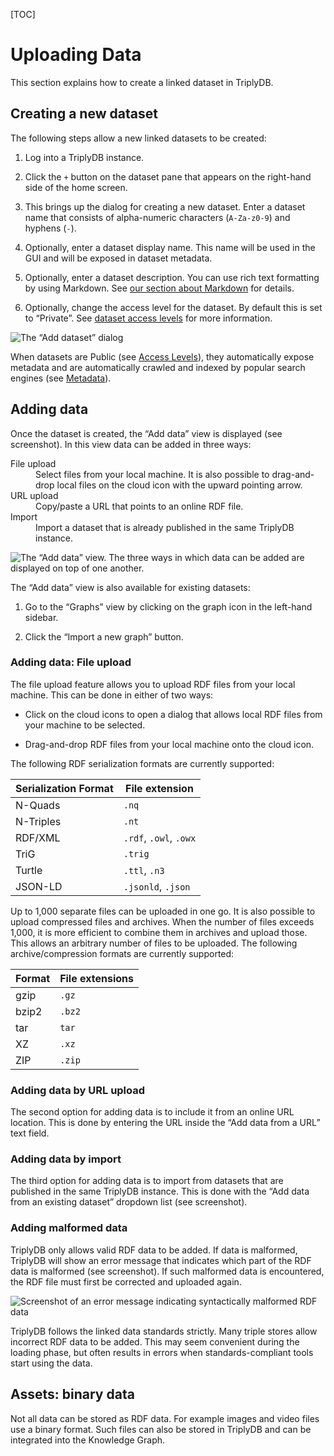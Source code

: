[TOC]

# Uploading Data

This section explains how to create a linked dataset in TriplyDB.



## Creating a new dataset

The following steps allow a new linked datasets to be created:

1. Log into a TriplyDB instance.

2. Click the `+` button on the dataset pane that appears on the right-hand side of the home screen.

3. This brings up the dialog for creating a new dataset. Enter a dataset name that consists of alpha-numeric characters (`A-Za-z0-9`) and hyphens (`-`).

4. Optionally, enter a dataset display name. This name will be used in the GUI and will be exposed in dataset metadata.

5. Optionally, enter a dataset description. You can use rich text formatting by using Markdown. See [our section about Markdown](../reference/index.md#markdown-support) for details.

6. Optionally, change the access level for the dataset. By default this is set to “Private”. See [dataset access levels](../reference/index.md#access-levels) for more information.

![The “Add dataset” dialog](../../assets/createdataset.png)

When datasets are Public (see [Access Levels](../reference/index.md#access-levels)), they
automatically expose metadata and are automatically crawled and
indexed by popular search engines (see [Metadata](../publishing-data/index.md#entering-metadata)).



## Adding data

Once the dataset is created, the “Add data” view is displayed (see screenshot). In this view data can be added in three ways:

<dl>
  <dt>File upload</dt>
  <dd>Select files from your local machine. It is also possible to drag-and-drop local files on the cloud icon with the upward pointing arrow.</dd>
  <dt>URL upload</dt>
  <dd>Copy/paste a URL that points to an online RDF file.</dd>
  <dt>Import</dt>
  <dd>Import a dataset that is already published in the same TriplyDB instance.</dd>
</dl>

![The “Add data” view. The three ways in which data can be added are displayed on top of one another.](../../assets/add-data.png)

The “Add data” view is also available for existing datasets:

1. Go to the “Graphs” view by clicking on the graph icon in the left-hand sidebar.

2. Click the “Import a new graph” button.


### Adding data: File upload

The file upload feature allows you to upload RDF files from your local machine. This can be done in either of two ways:

- Click on the cloud icons to open a dialog that allows local RDF files from your machine to be selected.

- Drag-and-drop RDF files from your local machine onto the cloud icon.

The following RDF serialization formats are currently supported:

| **Serialization Format** | **File extension**     |
| ------------------------ | ---------------------- |
| N-Quads                  | `.nq`                  |
| N-Triples                | `.nt`                  |
| RDF/XML                  | `.rdf`, `.owl`, `.owx` |
| TriG                     | `.trig`                |
| Turtle                   | `.ttl`, `.n3`          |
| JSON-LD                  | `.jsonld`, `.json`     |

Up to 1,000 separate files can be uploaded in one go. It is also possible to upload compressed files and archives. When the number of files exceeds 1,000, it is more efficient to combine them in archives and upload those. This allows an arbitrary number of files to be uploaded. The following archive/compression formats are currently supported:

| **Format** | **File extensions** |
| ---------- | ------------------- |
| gzip       | `.gz`               |
| bzip2      | `.bz2`              |
| tar        | `tar`               |
| XZ         | `.xz`               |
| ZIP        | `.zip`              |

### Adding data by URL upload

The second option for adding data is to include it from an online URL location. This is done by entering the URL inside the “Add data from a URL” text field.

### Adding data by import

The third option for adding data is to import from datasets that are published in the same TriplyDB instance. This is done with the “Add data from an existing dataset” dropdown list (see screenshot).

### Adding malformed data

TriplyDB only allows valid RDF data to be added. If data is malformed, TriplyDB will show an error message that indicates which part of the RDF data is malformed (see screenshot). If such malformed data is encountered, the RDF file must first be corrected and uploaded again.

![Screenshot of an error message indicating syntactically malformed RDF data](../../assets/upload-error.png)

TriplyDB follows the linked data standards strictly. Many triple stores allow incorrect RDF data to be added. This may seem convenient during the loading phase, but often results in errors when standards-compliant tools start using the data.

## Assets: binary data

Not all data can be stored as RDF data. For example images and video files use a binary format. Such files can also be stored in TriplyDB and can be integrated into the Knowledge Graph.
